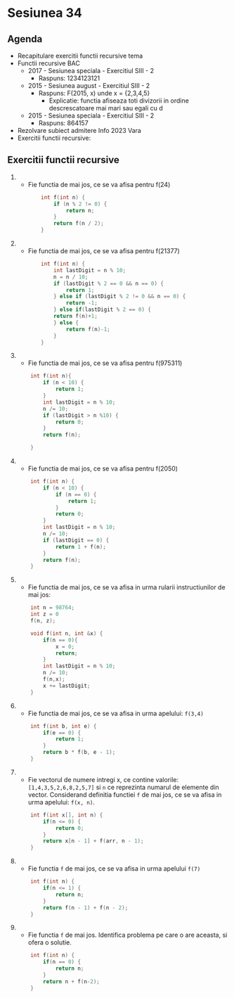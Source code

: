 # Sesiunea 34

## Agenda

- Recapitulare exercitii functii recursive tema
- Functii recursive BAC
    - 2017 - Sesiunea speciala - Exercitiul SIII - 2
        - Raspuns: 1234123121
    - 2015 - Sesiunea august - Exercitiul SIII - 2
        - Raspuns: F(2015, x) unde x = {2,3,4,5}
            - Explicatie: functia afiseaza toti divizorii in ordine descrescatoare  mai mari sau egali cu d
    - 2015 - Sesiunea speciala - Exercitiul SIII - 2
        - Raspuns: 864157
- Rezolvare subiect admitere Info 2023 Vara
- Exercitii functii recursive:

## Exercitii functii recursive

1. 
    - Fie functia de mai jos, ce se va afisa pentru f(24)
        ```c++
            int f(int n) {
                if (n % 2 != 0) {
                    return n;
                }
                return f(n / 2);
            }
        ```

2. 
    - Fie functia de mai jos, ce se va afisa pentru f(21377)
        ```c++
            int f(int n) {
                int lastDigit = n % 10;
                n = n / 10;
                if (lastDigit % 2 == 0 && n == 0) {
                    return 1;
                } else if (lastDigit % 2 != 0 && n == 0) {
                    return -1;
                } else if(lastDigit % 2 == 0) {
                return f(n)+1;
                } else {
                    return f(n)-1;
                }
            }
        ```

3. 
    - Fie functia de mai jos, ce se va afisa pentru f(975311)
    ```c++
        int f(int n){
            if (n < 10) {
                return 1;
            }
            int lastDigit = n % 10;
            n /= 10;
            if (lastDigit > n %10) {
                return 0;
            }
            return f(n);

        }
    ```

4. 
    - Fie functia de mai jos, ce se va afisa pentru f(2050)
    ```c++
        int f(int n) {
            if (n < 10) {
                if (n == 0) {
                    return 1;
                }
                return 0;
            }
            int lastDigit = n % 10;
            n /= 10;
            if (lastDigit == 0) {
                return 1 + f(n);
            }
            return f(n);
        }
    ```

5. 
    - Fie functia de mai jos, ce se va afisa in urma rularii instructiunilor de mai jos:
    ```c++
        int n = 98764;
        int z = 0
        f(n, z);
    ```
    ```c++
        void f(int n, int &x) {
            if(n == 0){
                x = 0;
                return;
            }
            int lastDigit = n % 10;
            n /= 10;
            f(n,x);
            x += lastDigit;
        }
    ```

6. 
    - Fie functia de mai jos, ce se va afisa in urma apelului: `f(3,4)`
    ```c++
        int f(int b, int e) {
            if(e == 0) {
                return 1;
            }
            return b * f(b, e - 1);
        }
    ```

7. 
    - Fie vectorul de numere intregi x, ce contine valorile: `[1,4,3,5,2,6,8,2,5,7]` si `n` ce reprezinta numarul de elemente din vector. Considerand definitia functiei `f` de mai jos, ce se va afisa in urma apelului: `f(x, n)`.
    ```c++
        int f(int x[], int n) {
            if(n <= 0) {
                return 0;
            }
            return x[n - 1] + f(arr, n - 1);
        }
    ```

8. 
    - Fie functia `f` de mai jos, ce se va afisa in urma apelului `f(7)`
    ```c++
        int f(int n) {
            if(n <= 1) {
                return n;
            }
            return f(n - 1) + f(n - 2);
        }
    ```

9. 
    - Fie functia `f` de mai jos. Identifica problema pe care o are aceasta, si ofera o solutie.
    ```c++
        int f(int n) {
            if(n == 0) {
                return n;
            }
            return n + f(n-2);
        }
    ```